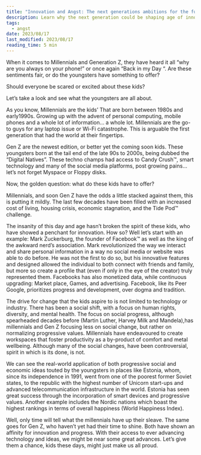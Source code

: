 ```yaml
---
title: "Innovation and Angst: The next generations ambitions for the future" 
description: Learn why the next generation could be shaping age of innovation
tags:
  - angst
date: 2023/08/17
last_modified: 2023/08/17
reading_time: 5 min
---
```


When it comes to Millennials and Generation Z, they have heard it all “why are you always on your phone!” or once again “Back in my Day “.  Are these sentiments fair, or do the youngsters have something to offer?

Should everyone be scared or excited about these kids? 

Let’s take a look and see what the youngsters are all about. 

As you know, Millennials are the kids’ That are born between 1980s and early1990s. Growing up with the advent of personal computing, mobile phones and a whole lot of information… a whole lot. Millennials are the go-to guys for any laptop issue or Wi-Fi catastrophe. This is arguable the first generation that had the world at their fingertips. 

Gen Z are the newest edition, or better yet the coming soon kids. These youngsters born at the tail end of the late 90s to 2000s, being dubbed the “Digital Natives”. These techno champs had access to Candy Crush™, smart technology and many of the social media platforms, post growing pains… let’s not forget Myspace or Floppy disks.

Now, the golden question: what do these kids have to offer?

Millennials, and soon Gen Z have the odds a little stacked against them, this is putting it mildly. The last few decades have been filled with an increased cost of living, housing crisis, economic stagnation, and the Tide Pod™ challenge. 

The insanity of this day and age hasn’t broken the spirit of these kids, who have showed a penchant for innovation. How so? Well let’s start with an example: Mark Zuckerburg, the founder of Facebook™ as well as the king of the awkward nerd’s association. Mark revolutionized the way we interact and share personal information in a way no social media or website was able to do before. He was not the first to do so, but his innovative features and designed allowed the individual to both connect with friends and family, but more so create a profile that (even if only in the eye of the creator) truly represented them. Facebooks has also monetized data, while continuous upgrading: Market place, Games, and advertising. Facebook, like its Peer Google, prioritizes progress and development, over dogma and tradition.

The drive for change that the kids aspire to is not limited to technology or industry. There has been a social shift, with a focus on human rights, diversity, and mental health. The focus on social progress, although spearheaded decades before (Martin Luther, Harvey Milk and Mandela),has millennials and Gen Z focusing less on social change, but rather on normalizing progressive values. Millennials have endeavoured to create workspaces that foster productivity as a by-product of comfort and metal wellbeing.  Although many of the social changes, have been controversial, spirit in which is its done, is not.

We can see the real-world application of both progressive social and economic ideas touted by the youngsters in places like Estonia, whom, since its independence in 1991, went from one of the poorest former Soviet states, to the republic with the highest number of Unicorn start-ups and advanced telecommunication infrastructure in the world.  Estonia has seen great success through the incorporation of smart devices and progressive values. Another example includes the Nordic nations which boast the highest rankings in terms of overall happiness (World Happiness Index). 

Well, only time will tell what the millennials have up their sleave. The same goes for Gen Z, who haven’t yet had their time to shine. Both have shown an affinity for innovation and progress. With their access to ever advancing technology and ideas, we might be near some great advances. Let’s give them a chance, kids these days, might just make us all proud.